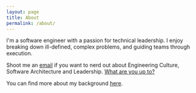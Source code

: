 ```yaml
---
layout: page
title: About
permalink: /about/
---
```


I'm a software engineer with a passion for technical leadership. I enjoy breaking down ill-defined, complex problems, and guiding teams through execution.

Shoot me an [email](mailto:elfrank.ab@gmail.com) if you want to nerd out about Engineering Culture, Software Architecture and Leadership. [What are you up to?](mailto:elfrank.ab@gmail.com)

You can find more about my background [here](https://www.linkedin.com/in/franciscoavila/).
